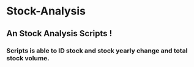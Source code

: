 # Stock-Analysis

## An Stock Analysis Scripts !

### Scripts is able to ID stock and stock yearly change and total stock volume. 